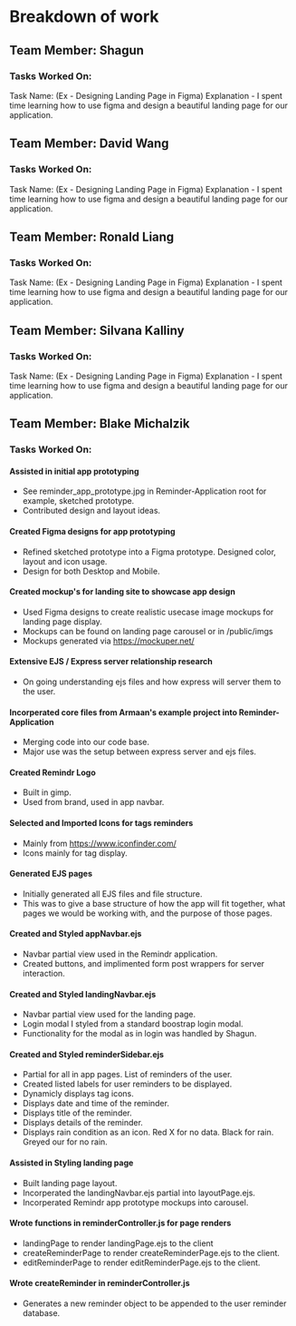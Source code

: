 # Breakdown of work

## Team Member: Shagun
### Tasks Worked On:
Task Name: (Ex - Designing Landing Page in Figma)
Explanation - I spent time learning how to use figma and design a beautiful landing page for our application.

## Team Member: David Wang
### Tasks Worked On:
Task Name: (Ex - Designing Landing Page in Figma)
Explanation - I spent time learning how to use figma and design a beautiful landing page for our application.

## Team Member: Ronald Liang
### Tasks Worked On:
Task Name: (Ex - Designing Landing Page in Figma)
Explanation - I spent time learning how to use figma and design a beautiful landing page for our application.

## Team Member: Silvana Kalliny
### Tasks Worked On:
Task Name: (Ex - Designing Landing Page in Figma)
Explanation - I spent time learning how to use figma and design a beautiful landing page for our application.

## Team Member: Blake Michalzik
### Tasks Worked On:
#### Assisted in initial app prototyping
- See reminder_app_prototype.jpg in Reminder-Application root for example, sketched prototype. 
- Contributed design and layout ideas.

#### Created Figma designs for app prototyping
- Refined sketched prototype into a Figma prototype. Designed color, layout and icon usage.
- Design for both Desktop and Mobile.

#### Created mockup's for landing site to showcase app design
- Used Figma designs to create realistic usecase image mockups for landing page display.
- Mockups can be found on landing page carousel or in /public/imgs
- Mockups generated via https://mockuper.net/

#### Extensive EJS / Express server relationship research
- On going understanding ejs files and how express will server them to the user.

#### Incorperated core files from Armaan's example project into Reminder-Application
- Merging code into our code base.
- Major use was the setup between express server and ejs files.

#### Created Remindr Logo
- Built in gimp.
- Used from brand, used in app navbar.

#### Selected and Imported Icons for tags reminders
- Mainly from https://www.iconfinder.com/
- Icons mainly for tag display.

#### Generated EJS pages
- Initially generated all EJS files and file structure.
- This was to give a base structure of how the app will fit together, what pages we would be working with, and the purpose of those pages.

#### Created and Styled appNavbar.ejs
- Navbar partial view used in the Remindr application.
- Created buttons, and implimented form post wrappers for server interaction.

#### Created and Styled landingNavbar.ejs
- Navbar partial view used for the landing page.
- Login modal I styled from a standard boostrap login modal.
- Functionality for the modal as in login was handled by Shagun.

#### Created and Styled reminderSidebar.ejs
- Partial for all in app pages. List of reminders of the user.
- Created listed labels for user reminders to be displayed.
- Dynamicly displays tag icons.
- Displays date and time of the reminder.
- Displays title of the reminder.
- Displays details of the reminder.
- Displays rain condition as an icon. Red X for no data. Black for rain. Greyed our for no rain.

#### Assisted in Styling landing page
- Built landing page layout.
- Incorperated the landingNavbar.ejs partial into layoutPage.ejs.
- Incorperated Remindr app prototype mockups into carousel.

#### Wrote functions in reminderController.js for page renders
- landingPage to render landingPage.ejs to the client
- createReminderPage to render createReminderPage.ejs to the client.
- editReminderPage to render editReminderPage.ejs to the client.

#### Wrote createReminder in reminderController.js
- Generates a new reminder object to be appended to the user reminder database.

